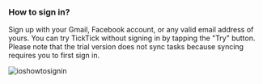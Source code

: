 ### How to sign in?

Sign up with your Gmail, Facebook account, or any valid email address of yours. You can try TickTick without signing in by tapping the "Try" button. Please note that the trial version does not sync tasks because syncing requires you to first sign in.

![ioshowtosignin](../../../images/ticktick-ios-app/installation--account/4.1.2.png)


